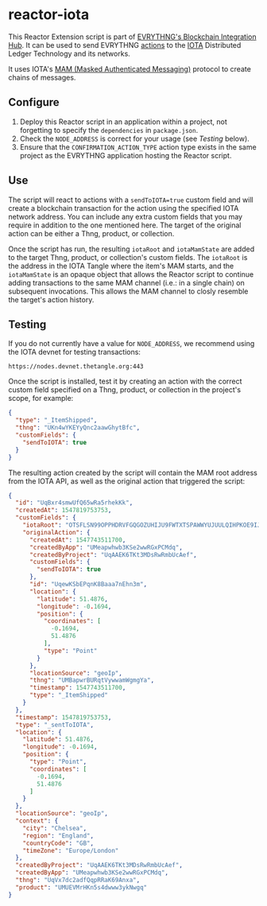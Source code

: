 # reactor-iota

This Reactor Extension script is part of
[EVRYTHNG's Blockchain Integration Hub](https://developers.evrythng.com/docs/blockchain-integration-hub).
It can be used to send EVRYTHNG
[actions](https://developers.evrythng.com/reference/actions) to the
[IOTA](https://www.iota.org/) Distributed Ledger Technology and its networks.

It uses IOTA's [MAM (Masked Authenticated Messaging)](https://docs.iota.org/)
protocol to create chains of messages.


## Configure

1.  Deploy this Reactor script in an application within a project, not
    forgetting to specify the `dependencies` in `package.json`.
2.  Check the `NODE_ADDRESS` is correct for your usage (see _Testing_ below).
3.  Ensure that the `CONFIRMATION_ACTION_TYPE` action type exists in the same
    project as the EVRYTHNG application hosting the Reactor script.


## Use

The script will react to actions with a `sendToIOTA=true` custom field
and will create a blockchain transaction for the action using the specified
IOTA network address. You can include any extra custom fields that you may
require in addition to the one mentioned here. The target of the original action
can be either a Thng, product, or collection.

Once the script has run, the resulting `iotaRoot` and `iotaMamState` are added
to the target Thng, product, or collection's custom fields. The `iotaRoot` is
the address in the IOTA Tangle where the item's MAM starts, and the 
`iotaMamState` is an opaque object that allows the Reactor script to continue
adding transactions to the same MAM channel (i.e.: in a single chain) on
subsequent invocations. This allows the MAM channel to closly resemble the
target's action history.


## Testing

If you do not currently have a value for `NODE_ADDRESS`, we recommend using the
IOTA devnet for testing transactions:

```
https://nodes.devnet.thetangle.org:443
```

Once the script is installed, test it by creating an action with the correct
custom field specified on a Thng, product, or collection in the project's scope,
for example:

```json
{
  "type": "_ItemShipped",
  "thng": "UKn4wYKEYyQnc2aawGhytBfc",
  "customFields": {
    "sendToIOTA": true
  }
}
```

The resulting action created by the script will contain the MAM root address
from the IOTA API, as well as the original action that triggered the script:

```json
{
  "id": "UqBxr4smwUfQ65wRa5rhekKk",
  "createdAt": 1547819753753,
  "customFields": {
    "iotaRoot": "OTSFLSN99OPPHDRVFGQGOZUHIJU9FWTXTSPAWWYUJUULQIHPKOE9IJVJGIBI9MWFY9PM99JHETBKLGZFO",
    "originalAction": {
      "createdAt": 1547743511700,
      "createdByApp": "UMeapwhwb3KSe2wwRGxPCMdq",
      "createdByProject": "UqAAEK6TKt3MDsRwRmbUcAef",
      "customFields": {
        "sendToIOTA": true
      },
      "id": "UqewKSbEPqnK8Baaa7nEhn3m",
      "location": {
        "latitude": 51.4876,
        "longitude": -0.1694,
        "position": {
          "coordinates": [
            -0.1694,
            51.4876
          ],
          "type": "Point"
        }
      },
      "locationSource": "geoIp",
      "thng": "UMBapwrBURqtVywwamWgmgYa",
      "timestamp": 1547743511700,
      "type": "_ItemShipped"
    }
  },
  "timestamp": 1547819753753,
  "type": "_sentToIOTA",
  "location": {
    "latitude": 51.4876,
    "longitude": -0.1694,
    "position": {
      "type": "Point",
      "coordinates": [
        -0.1694,
        51.4876
      ]
    }
  },
  "locationSource": "geoIp",
  "context": {
    "city": "Chelsea",
    "region": "England",
    "countryCode": "GB",
    "timeZone": "Europe/London"
  },
  "createdByProject": "UqAAEK6TKt3MDsRwRmbUcAef",
  "createdByApp": "UMeapwhwb3KSe2wwRGxPCMdq",
  "thng": "UqVx7dc2adfQqpRRaK69Anxa",
  "product": "UMUEVMrHKn5s4dwww3ykNwgq"
}
```
